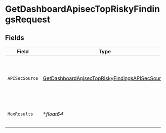 # GetDashboardApisecTopRiskyFindingsRequest


## Fields

| Field                                                                                                                       | Type                                                                                                                        | Required                                                                                                                    | Description                                                                                                                 |
| --------------------------------------------------------------------------------------------------------------------------- | --------------------------------------------------------------------------------------------------------------------------- | --------------------------------------------------------------------------------------------------------------------------- | --------------------------------------------------------------------------------------------------------------------------- |
| `APISecSource`                                                                                                              | [GetDashboardApisecTopRiskyFindingsAPISecSource](../../models/operations/getdashboardapisectopriskyfindingsapisecsource.md) | :heavy_check_mark:                                                                                                          | source filter. an enum representing the source of the APIs service in scope                                                 |
| `MaxResults`                                                                                                                | **float64*                                                                                                                  | :heavy_minus_sign:                                                                                                          | The number of entries to return (pagination)                                                                                |